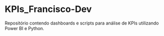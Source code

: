 # KPIs_Francisco-Dev
Repositório contendo dashboards e scripts para análise de KPIs utilizando Power BI e Python.
